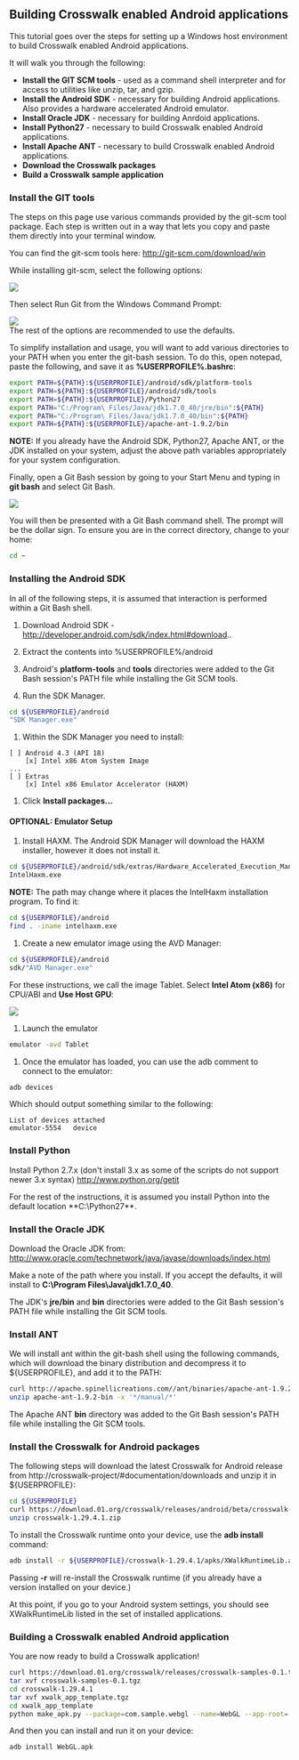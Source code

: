 ## Building Crosswalk enabled Android applications

This tutorial goes over the steps for setting up a Windows host environment to build Crosswalk enabled Android applications. 

It will walk you through the following:

* **Install the GIT SCM tools** - used as a command shell interpreter and for access to utilities like unzip, tar, and gzip.
* **Install the Android SDK** - necessary for building Android applications. Also provides a hardware accelerated Android 
emulator.
* **Install Oracle JDK** - necessary for building Anrdoid applications.
* **Install Python27** - necessary to build Crosswalk enabled Android applications.
* **Install Apache ANT** - necessary to build Crosswalk enabled Android applications.
* **Download the Crosswalk packages**
* **Build a Crosswalk sample application**

### Install the GIT tools
The steps on this page use various commands provided by the git-scm tool package. Each step is written out in a way that lets you copy and paste them directly into your terminal window.

You can find the git-scm tools here: http://git-scm.com/download/win

While installing git-scm, select the following options:

<img src='wiki/assets/integrate.png'><br>

Then select Run Git from the Windows Command Prompt:

<img src='wiki/assets/path.png'><br>
The rest of the options are recommended to use the defaults.

To simplify installation and usage, you will want to add various directories to your PATH when you enter the git-bash session. To do this, open notepad, paste the following, and save it as **%USERPROFILE%\.bashrc**:
```bash
export PATH=${PATH}:${USERPROFILE}/android/sdk/platform-tools
export PATH=${PATH}:${USERPROFILE}/android/sdk/tools
export PATH=${PATH}:${USERPROFILE}/Python27
export PATH="C:/Program\ Files/Java/jdk1.7.0_40/jre/bin":${PATH}
export PATH="C:/Program\ Files/Java/jdk1.7.0_40/bin":${PATH}
export PATH=${PATH}:${USERPROFILE}/apache-ant-1.9.2/bin 
```

**NOTE:** If you already have the Android SDK, Python27, Apache ANT, or the JDK installed on your system, adjust the above path 
variables appropriately for your system configuration.

Finally, open a Git Bash session by going to your Start Menu and typing in **git bash** and select Git Bash.

<img src='wiki/assets/launch.png'><br>

You will then be presented with a Git Bash command shell. The prompt will be the dollar sign. To ensure you are in the correct directory, change to your home:
```bash
cd ~
```

### Installing the Android SDK
In all of the following steps, it is assumed that interaction is performed within a Git Bash shell. 

1. Download Android SDK - http://developer.android.com/sdk/index.html#download..
1. Extract the contents into %USERPROFILE%/android
1. Android's **platform-tools** and **tools** directories were added to the Git Bash session's PATH file while installing the Git SCM tools.

1. Run the SDK Manager.
```bash
cd ${USERPROFILE}/android
"SDK Manager.exe"
```
1. Within the SDK Manager you need to install:
```
[ ] Android 4.3 (API 18)
    [x] Intel x86 Atom System Image
...
[ ] Extras
    [x] Intel x86 Emulator Accelerator (HAXM)
```
1. Click **Install packages...**

#### OPTIONAL: Emulator Setup
1. Install HAXM. The Android SDK Manager will download the HAXM installer, however it does not install it.
```bash
cd ${USERPROFILE}/android/sdk/extras/Hardware_Accelerated_Execution_Manager
IntelHaxm.exe
```
**NOTE:** The path may change where it places the IntelHaxm installation program. To find it:
```bash
cd ${USERPROFILE}/android
find . -iname intelhaxm.exe
```

1. Create a new emulator image using the AVD Manager:
```bash
cd ${USERPROFILE}/android
sdk/"AVD Manager.exe"
```

For these instructions, we call the image Tablet. Select **Intel Atom (x86)** for CPU/ABI and **Use Host GPU**:

<img src='wiki/assets/emulator.png'><br>

1. Launch the emulator
```bash
emulator -avd Tablet
```

1. Once the emulator has loaded, you can use the adb comment to connect to the emulator:
```bash
adb devices
```
Which should output something similar to the following:
```
List of devices attached
emulator-5554   device
```

### Install Python
Install Python 2.7.x (don't install 3.x as some of the scripts do not support newer 3.x syntax)
http://www.python.org/getit

For the rest of the instructions, it is assumed you install Python into the default location **C:\Python27\**.

### Install the Oracle JDK
Download the Oracle JDK from:
http://www.oracle.com/technetwork/java/javase/downloads/index.html

Make a note of the path where you install. If you accept the defaults, it will install to **C:\Program Files\Java\jdk1.7.0_40**.

The JDK's  **jre/bin** and **bin** directories were added to the Git Bash session's PATH file while installing the Git SCM tools.

### Install ANT
We will install ant within the git-bash shell using the following commands, which will download the binary distribution and decompress it to ${USERPROFILE}, and add it to the PATH:
```bash
curl http://apache.spinellicreations.com//ant/binaries/apache-ant-1.9.2-bin.zip -o apache-ant-1.9.2-bin.zip
unzip apache-ant-1.9.2-bin -x '*/manual/*'
```

The Apache ANT **bin** directory was added to the Git Bash session's PATH file while installing the Git SCM tools.

### Install the Crosswalk for Android packages
The following steps will download the latest Crosswalk for Android release from http://crosswalk-project/#documentation/downloads and unzip it in ${USERPROFILE}:
```bash
cd ${USERPROFILE}
curl https://download.01.org/crosswalk/releases/android/beta/crosswalk-1.29.4.1.zip -o crosswalk-1.29.4.1.zip
unzip crosswalk-1.29.4.1.zip
```

To install the Crosswalk runtime onto your device, use the **adb install** command:
```bash
adb install -r ${USERPROFILE}/crosswalk-1.29.4.1/apks/XWalkRuntimeLib.apk 
```
Passing **-r** will re-install the Crosswalk runtime (if you already have a version installed on your device.)

At this point, if you go to your Android system settings, you should see XWalkRuntimeLib listed in the set of installed applications.

### Building a Crosswalk enabled Android application
You are now ready to build a Crosswalk application!
```bash
curl https://download.01.org/crosswalk/releases/crosswalk-samples-0.1.tgz -o crosswalk-samples-0.1.tgz
tar xvf crosswalk-samples-0.1.tgz
cd crosswalk-1.29.4.1
tar xvf xwalk_app_template.tgz
cd xwalk_app_template
python make_apk.py --package=com.sample.webgl --name=WebGL --app-root=../../samples/webgl --app-local-path=index.html
```
And then you can install and run it on your device:
```bash
adb install WebGL.apk
```
